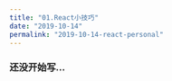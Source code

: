 ```yaml
---
title: "01.React小技巧"
date: "2019-10-14"
permalink: "2019-10-14-react-personal"
---
```


### 还没开始写...
